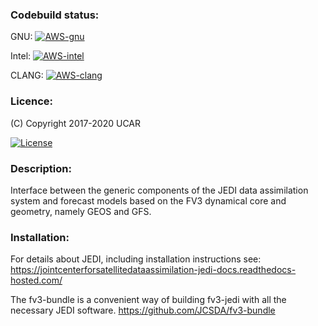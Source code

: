 ### Codebuild status:

GNU: [![AWS-gnu](https://codebuild.us-east-1.amazonaws.com/badges?uuid=eyJlbmNyeXB0ZWREYXRhIjoiUEFLOXlGNjI2OUYybE9RTncyWS9hRjhXMGVXOXdKTUh1aVNuempFRHRMRjA1dmd5UDRienNaa2x6MDFHcWhhYmwvUmtRcnA5Y0FsbG8zS0xib3NtYTkwPSIsIml2UGFyYW1ldGVyU3BlYyI6Iks4Zkx2S3FKZGhwbXZzeEwiLCJtYXRlcmlhbFNldFNlcmlhbCI6MX0%3D&branch=develop)](https://us-east-1.console.aws.amazon.com/codesuite/codebuild/projects/automated-testing-fv3-gnu/history)

Intel: [![AWS-intel](https://codebuild.us-east-1.amazonaws.com/badges?uuid=eyJlbmNyeXB0ZWREYXRhIjoiVHRMaWZsV1VSd2luTzM1eEhwS0VjRWx3ajNHSTBkRThLZzFaWnJVQ3VBTkJGY0wwazllSHJXVVRVM3BLTlo5YUtWZ0N5Z2hNWTlOU1M1WWJMVklBeEZNPSIsIml2UGFyYW1ldGVyU3BlYyI6IlFpOVlIWFFGOXo3UlhnQlAiLCJtYXRlcmlhbFNldFNlcmlhbCI6MX0%3D&branch=develop)](https://us-east-1.console.aws.amazon.com/codesuite/codebuild/projects/automated-testing-fv3-intel/history)

CLANG: [![AWS-clang](https://codebuild.us-east-1.amazonaws.com/badges?uuid=eyJlbmNyeXB0ZWREYXRhIjoiVVFhVEwxbmo1YVBXUWVYT3lJR3hla1hmd2Z3dG51dWplTHF3QzRMblVZamFnNGhneWd5MnhqL1B2VnpCdW9QQ3llYWhNMDFLMGNCY0lDejZqSXJzOTBRPSIsIml2UGFyYW1ldGVyU3BlYyI6IlhRR21ITDh2NjlaVTFpaUMiLCJtYXRlcmlhbFNldFNlcmlhbCI6MX0%3D&branch=develop)](https://us-east-1.console.aws.amazon.com/codesuite/codebuild/projects/automated-testing-fv3-clang/history)

### Licence:

(C) Copyright 2017-2020 UCAR

[![License](https://img.shields.io/badge/License-Apache%202.0-blue.svg)](https://opensource.org/licenses/Apache-2.0)

### Description:

Interface between the generic components of the JEDI data assimilation system and forecast models based on the FV3 dynamical core and geometry, namely GEOS and GFS.

### Installation:

For details about JEDI, including installation instructions see: https://jointcenterforsatellitedataassimilation-jedi-docs.readthedocs-hosted.com/

The fv3-bundle is a convenient way of building fv3-jedi with all the necessary JEDI software. https://github.com/JCSDA/fv3-bundle



